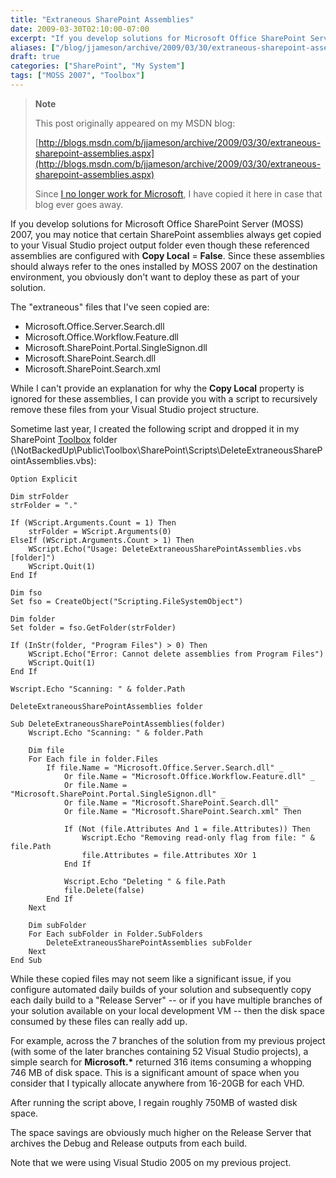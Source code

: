 ```yaml
---
title: "Extraneous SharePoint Assemblies"
date: 2009-03-30T02:10:00-07:00
excerpt: "If you develop solutions for Microsoft Office SharePoint Server (MOSS) 2007, you may notice that certain SharePoint assemblies always get copied to your Visual Studio project output folder even though these referenced assemblies are configured with Copy..."
aliases: ["/blog/jjameson/archive/2009/03/30/extraneous-sharepoint-assemblies.aspx"]
draft: true
categories: ["SharePoint", "My System"]
tags: ["MOSS 2007", "Toolbox"]
---
```


> **Note**
>
> This post originally appeared on my MSDN blog:
>
> [http://blogs.msdn.com/b/jjameson/archive/2009/03/30/extraneous-sharepoint-assemblies.aspx](http://blogs.msdn.com/b/jjameson/archive/2009/03/30/extraneous-sharepoint-assemblies.aspx)
>
> Since
> [I no longer work for Microsoft](/blog/jjameson/2011/09/02/last-day-with-microsoft), I have copied it here in case that blog
> ever goes away.

If you develop solutions for Microsoft Office SharePoint Server (MOSS) 2007,  you may notice that certain SharePoint assemblies always get copied to your Visual  Studio project output folder even though these referenced assemblies are configured  with **Copy Local** = **False**. Since these assemblies  should always refer to the ones installed by MOSS 2007 on the destination environment,  you obviously don't want to deploy these as part of your solution.

The "extraneous" files that I've seen copied are:

- Microsoft.Office.Server.Search.dll
- Microsoft.Office.Workflow.Feature.dll
- Microsoft.SharePoint.Portal.SingleSignon.dll
- Microsoft.SharePoint.Search.dll
- Microsoft.SharePoint.Search.xml

While I can't provide an explanation for why the **Copy Local**  property is ignored for these assemblies, I can provide you with a script to recursively  remove these files from your Visual Studio project structure.

Sometime last year, I created the following script and dropped it in my SharePoint [Toolbox](/blog/jjameson/2007/03/22/backedup-and-notbackedup)  folder (\NotBackedUp\Public\Toolbox\SharePoint\Scripts\DeleteExtraneousSharePointAssemblies.vbs):

```
Option Explicit

Dim strFolder
strFolder = "."

If (WScript.Arguments.Count = 1) Then
    strFolder = WScript.Arguments(0)
ElseIf (WScript.Arguments.Count > 1) Then
    WScript.Echo("Usage: DeleteExtraneousSharePointAssemblies.vbs [folder]")
    WScript.Quit(1)
End If

Dim fso
Set fso = CreateObject("Scripting.FileSystemObject")

Dim folder
Set folder = fso.GetFolder(strFolder)

If (InStr(folder, "Program Files") > 0) Then
    WScript.Echo("Error: Cannot delete assemblies from Program Files")
    WScript.Quit(1)
End If

Wscript.Echo "Scanning: " & folder.Path

DeleteExtraneousSharePointAssemblies folder

Sub DeleteExtraneousSharePointAssemblies(folder)
    Wscript.Echo "Scanning: " & folder.Path

    Dim file
    For Each file in folder.Files
        If file.Name = "Microsoft.Office.Server.Search.dll" _
            Or file.Name = "Microsoft.Office.Workflow.Feature.dll" _
            Or file.Name = "Microsoft.SharePoint.Portal.SingleSignon.dll" _
            Or file.Name = "Microsoft.SharePoint.Search.dll" _
            Or file.Name = "Microsoft.SharePoint.Search.xml" Then

            If (Not (file.Attributes And 1 = file.Attributes)) Then
                Wscript.Echo "Removing read-only flag from file: " & file.Path
                file.Attributes = file.Attributes XOr 1
            End If

            Wscript.Echo "Deleting " & file.Path
            file.Delete(false)
        End If
    Next

    Dim subFolder
    For Each subFolder in Folder.SubFolders
        DeleteExtraneousSharePointAssemblies subFolder
    Next
End Sub
```

While these copied files may not seem like a significant issue, if you configure  automated daily builds of your solution and subsequently copy each daily build to  a "Release Server" -- or if you have multiple branches of your solution available  on your local development VM -- then the disk space consumed by these files can  really add up.

For example, across the 7 branches of the solution from my previous project (with  some of the later branches containing 52 Visual Studio projects), a simple search  for **Microsoft.\*** returned 316 items consuming a whopping 746 MB  of disk space. This is a significant amount of space when you consider that I typically  allocate anywhere from 16-20GB for each VHD.

After running the script above, I regain roughly 750MB of wasted disk space.

The space savings are obviously much higher on the Release Server that archives  the Debug and Release outputs from each build.

Note that we were using Visual Studio 2005 on my previous project.


